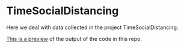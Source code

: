 # TimeSocialDistancing

Here we deal with data collected in the project TimeSocialDistancing.

[This is a preview](https://htmlpreview.github.io/?https://github.com/dnacombo/TimeSocialDistancing/blob/master/DataShaping.nb.html) of the output of the code in this repo.
